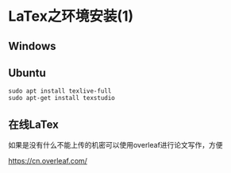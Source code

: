 # LaTex之环境安装(1)


## Windows


## Ubuntu

```shell
sudo apt install texlive-full
sudo apt-get install texstudio
```

## 在线LaTex

如果是没有什么不能上传的机密可以使用overleaf进行论文写作，方便

https://cn.overleaf.com/

